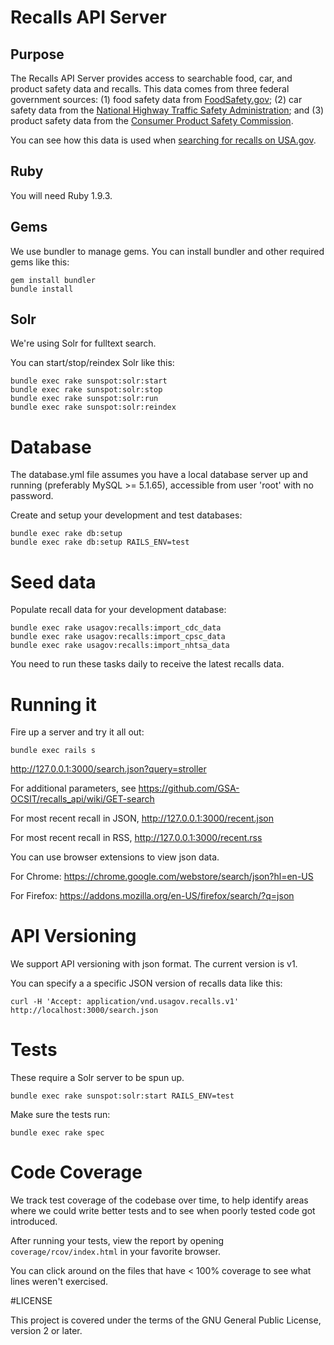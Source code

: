 Recalls API Server
==============

## Purpose

The Recalls API Server provides access to searchable food, car, and product safety data and recalls. This data comes from three federal government sources: (1) food safety data from [FoodSafety.gov](http://www.foodsafety.gov); (2) car safety data from the [National Highway Traffic Safety Administration](http://www.nhtsa.gov/); and (3) product safety data from the [Consumer Product Safety Commission](http://www.cpsc.gov). 

You can see how this data is used when [searching for recalls on USA.gov](http://search.usa.gov/search/news?affiliate=usagov&channel=66).

## Ruby

You will need Ruby 1.9.3.

## Gems

We use bundler to manage gems.
You can install bundler and other required gems like this:

    gem install bundler
    bundle install

## Solr

We're using Solr for fulltext search.

You can start/stop/reindex Solr like this:

    bundle exec rake sunspot:solr:start
    bundle exec rake sunspot:solr:stop
    bundle exec rake sunspot:solr:run
    bundle exec rake sunspot:solr:reindex

# Database

The database.yml file assumes you have a local database server up and running (preferably MySQL >= 5.1.65), accessible from user 'root' with no password.

Create and setup your development and test databases:

    bundle exec rake db:setup
    bundle exec rake db:setup RAILS_ENV=test

# Seed data

Populate recall data for your development database:

    bundle exec rake usagov:recalls:import_cdc_data
    bundle exec rake usagov:recalls:import_cpsc_data
    bundle exec rake usagov:recalls:import_nhtsa_data

You need to run these tasks daily to receive the latest recalls data.

# Running it

Fire up a server and try it all out:

    bundle exec rails s

<http://127.0.0.1:3000/search.json?query=stroller>

For additional parameters, see <https://github.com/GSA-OCSIT/recalls_api/wiki/GET-search>

For most recent recall in JSON, <http://127.0.0.1:3000/recent.json>

For most recent recall in RSS, <http://127.0.0.1:3000/recent.rss>

You can use browser extensions to view json data.

For Chrome: <https://chrome.google.com/webstore/search/json?hl=en-US>

For Firefox: <https://addons.mozilla.org/en-US/firefox/search/?q=json>

# API Versioning

We support API versioning with json format. The current version is v1.

You can specify a a specific JSON version of recalls data like this:

    curl -H 'Accept: application/vnd.usagov.recalls.v1' http://localhost:3000/search.json

# Tests

These require a Solr server to be spun up.

    bundle exec rake sunspot:solr:start RAILS_ENV=test

Make sure the tests run:

    bundle exec rake spec

# Code Coverage

We track test coverage of the codebase over time, to help identify areas where we could write better tests and to see when poorly tested code got introduced.

After running your tests, view the report by opening `coverage/rcov/index.html` in your favorite browser.

You can click around on the files that have < 100% coverage to see what lines weren't exercised.

#LICENSE

This project is covered under the terms of the GNU General Public License, version 2 or later.
